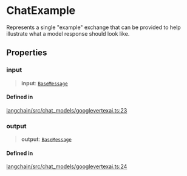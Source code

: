 ChatExample
===========

Represents a single "example" exchange that can be provided to help illustrate what a model response should look like.

Properties[](#properties "Direct link to Properties")
------------------------------------------------------

### input[](#input "Direct link to input")

> **input**: [`BaseMessage`](/docs/api/schema/classes/BaseMessage)

#### Defined in[](#defined-in "Direct link to Defined in")

[langchain/src/chat\_models/googlevertexai.ts:23](https://github.com/hwchase17/langchainjs/blob/1c1274d/langchain/src/chat_models/googlevertexai.ts#L23)

### output[](#output "Direct link to output")

> **output**: [`BaseMessage`](/docs/api/schema/classes/BaseMessage)

#### Defined in[](#defined-in-1 "Direct link to Defined in")

[langchain/src/chat\_models/googlevertexai.ts:24](https://github.com/hwchase17/langchainjs/blob/1c1274d/langchain/src/chat_models/googlevertexai.ts#L24)